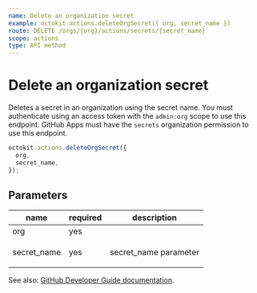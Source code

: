 ```yaml
---
name: Delete an organization secret
example: octokit.actions.deleteOrgSecret({ org, secret_name })
route: DELETE /orgs/{org}/actions/secrets/{secret_name}
scope: actions
type: API method
---
```


# Delete an organization secret

Deletes a secret in an organization using the secret name. You must authenticate using an access token with the `admin:org` scope to use this endpoint. GitHub Apps must have the `secrets` organization permission to use this endpoint.

```js
octokit.actions.deleteOrgSecret({
  org,
  secret_name,
});
```

## Parameters

<table>
  <thead>
    <tr>
      <th>name</th>
      <th>required</th>
      <th>description</th>
    </tr>
  </thead>
  <tbody>
    <tr><td>org</td><td>yes</td><td>

</td></tr>
<tr><td>secret_name</td><td>yes</td><td>

secret_name parameter

</td></tr>
  </tbody>
</table>

See also: [GitHub Developer Guide documentation](https://docs.github.com/rest/reference/actions#delete-an-organization-secret).
